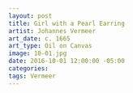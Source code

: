 ```yaml
---
layout: post
title: Girl with a Pearl Earring
artist: Johannes Vermeer
art_date: c. 1665
art_type: Oil on Canvas
image: 10-01.jpg
date: 2016-10-01 12:00:00 -05:00
categories:
tags: Vermeer
---
```

